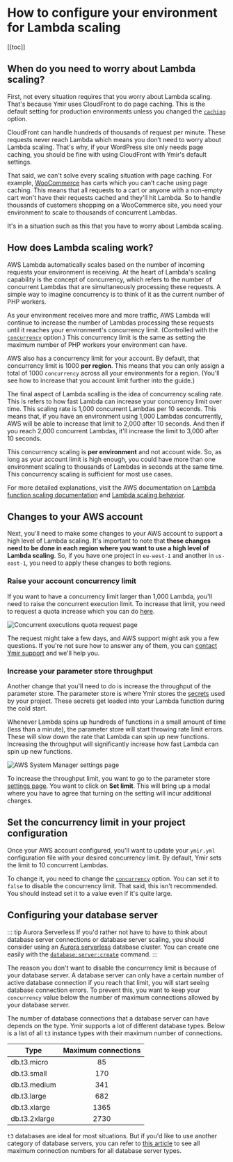 # How to configure your environment for Lambda scaling

[[toc]]

## When do you need to worry about Lambda scaling?

First, not every situation requires that you worry about Lambda scaling. That's because Ymir uses CloudFront to do page caching. This is the default setting for production environments unless you changed the [`caching`][1] option.

CloudFront can handle hundreds of thousands of request per minute. These requests never reach Lambda which means you don’t need to worry about Lambda scaling. That's why, if your WordPress site only needs page caching, you should be fine with using CloudFront with Ymir's default settings.

That said, we can't solve every scaling situation with page caching. For example, [WooCommerce][2] has carts which you can’t cache using page caching. This means that all requests to a cart or anyone with a non-empty cart won't have their requests cached and they'll hit Lambda. So to handle thousands of customers shopping on a WooCommerce site, you need your environment to scale to thousands of concurrent Lambdas.

It's in a situation such as this that you have to worry about Lambda scaling.

## How does Lambda scaling work?

AWS Lambda automatically scales based on the number of incoming requests your environment is receiving. At the heart of Lambda's scaling capability is the concept of concurrency, which refers to the number of concurrent Lambdas that are simultaneously processing these requests. A simple way to imagine concurrency is to think of it as the current number of PHP workers. 

As your environment receives more and more traffic, AWS Lambda will continue to increase the number of Lambdas processing these requests until it reaches your environment's concurrency limit. (Controlled with the [`concurrency`][3] option.) This concurrency limit is the same as setting the maximum number of PHP workers your environment can have.

AWS also has a concurrency limit for your account. By default, that concurrency limit is 1000 **per region**. This means that you can only assign a total of 1000 `concurrency` across all your environments for a region. (You'll see how to increase that you account limit further into the guide.)

The final aspect of Lambda scalling is the idea of concurrency scaling rate. This is refers to how fast Lambda can increase your concurrency limit over time. This scaling rate is 1,000 concurrent Lambdas per 10 seconds. This means that, if you have an environment using 1,000 Lambdas concurrently, AWS will be able to increase that limit to 2,000 after 10 seconds. And then if you reach 2,000 concurrent Lambdas, it'll increase the limit to 3,000 after 10 seconds. 

This concurrency scaling is **per environment** and not account wide. So, as long as your account limit is high enough, you could have more than one environment scaling to thousands of Lambdas in seconds at the same time. This concurrency scaling is sufficient for most use cases.

For more detailed explanations, visit the AWS documentation on [Lambda function scaling documentation][4] and [Lambda scaling behavior][5].

## Changes to your AWS account

Next, you'll need to make some changes to your AWS account to support a high level of Lambda scaling. It's important to note that **these changes need to be done in each region where you want to use a high level of Lambda scaling**. So, if you have one project in `eu-west-1` and another in `us-east-1`, you need to apply these changes to both regions.

### Raise your account concurrency limit

If you want to have a concurrency limit larger than 1,000 Lambda, you'll need to raise the concurrent execution limit. To increase that limit, you need to request a quota increase which you can do [here][6].

![Concurrent executions quota request page](../../images/concurrent-executions-quota.png)

The request might take a few days, and AWS support might ask you a few questions. If you're not sure how to answer any of them, you can [contact Ymir support][7] and we'll help you.

### Increase your parameter store throughput

Another change that you'll need to do is increase the throughput of the parameter store. The parameter store is where Ymir stores the [secrets][8] used by your project. These secrets get loaded into your Lambda function during the cold start.

Whenever Lambda spins up hundreds of functions in a small amount of time (less than a minute), the parameter store will start throwing rate limit errors. These will slow down the rate that Lambda can spin up new functions. Increasing the throughput will significantly increase how fast Lambda can spin up new functions.

![AWS System Manager settings page](../../images/ssm-parameter-throughput.png)

To increase the throughput limit, you want to go to the parameter store [settings page][9]. You want to click on **Set limit**. This will bring up a modal where you have to agree that turning on the setting will incur additional charges.

## Set the concurrency limit in your project configuration

Once your AWS account configured, you'll want to update your `ymir.yml` configuration file with your desired concurrency limit. By default, Ymir sets the limit to 10 concurrent Lambdas.

To change it, you need to change the [`concurrency`][3] option. You can set it to `false` to disable the concurrency limit. That said, this isn't recommended. You should instead set it to a value even if it's quite large.

## Configuring your database server

::: tip Aurora Serverless
If you'd rather not have to have to think about database server connections or database server scaling, you should consider using an [Aurora serverless][11] database cluster. You can create one easily with the [`database:server:create`][12] command.
:::

The reason you don't want to disable the concurrency limit is because of your database server. A database server can only have a certain number of active database connection if you reach that limit, you will start seeing database connection errors. To prevent this, you want to keep your `concurrency` value below the number of maximum connections allowed by your database server.

The number of database connections that a database server can have depends on the type. Ymir supports a lot of different database types. Below is a list of all `t3` instance types with their maximum number of connections.

|Type|Maximum connections|
---|:---:
db.t3.micro|85
db.t3.small|170
db.t3.medium|341
db.t3.large|682
db.t3.xlarge|1365
db.t3.2xlarge|2730

`t3` databases are ideal for most situations. But if you'd like to use another category of database servers, you can refer to [this article][10] to see all maximum connection numbers for all database server types.

[1]: ../reference/configuration.md#caching
[2]: https://woocommerce.com/
[3]: ../reference/configuration.md#concurrency
[4]: https://docs.aws.amazon.com/lambda/latest/dg/invocation-scaling.html
[5]: https://docs.aws.amazon.com/lambda/latest/dg/scaling-behavior.html
[6]: https://console.aws.amazon.com/servicequotas/home/services/lambda/quotas/L-B99A9384
[7]: mailto:support@ymirapp.com
[8]: ../projects/environments.md#secrets
[9]: https://console.aws.amazon.com/systems-manager/parameters/?tab=Settings
[10]: https://sysadminxpert.com/aws-rds-max-connections-limit/
[11]: https://aws.amazon.com/rds/aurora/serverless/
[12]: ../reference/ymir-cli.html#database-server-create
